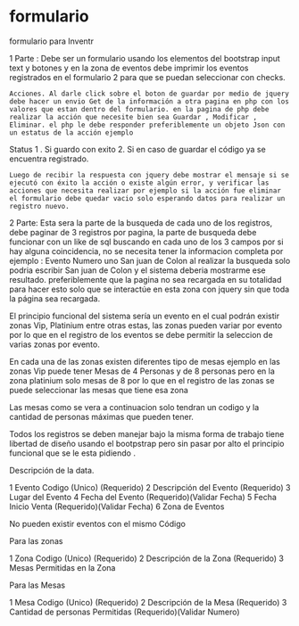 formulario
==========

formulario para Inventr

1 Parte : Debe ser un formulario usando los elementos del bootstrap input text y botones y en la zona de eventos debe imprimir los eventos registrados en el formulario 2 para que se puedan seleccionar con checks. 

	Acciones. Al darle click sobre el boton de guardar por medio de jquery debe hacer un envio Get de la información a otra pagina en php con los valores que estan dentro del formulario. en la pagina de php debe realizar la acción que necesite bien sea Guardar , Modificar , Eliminar. el php le debe responder preferiblemente un objeto Json con un estatus de la acción ejemplo

Status
1 . Si guardo con exito
2. Si en caso de guardar el código ya se encuentra registrado. 

	Luego de recibir la respuesta con jquery debe mostrar el mensaje si se ejecutó con éxito la acción o existe algún error, y verificar las acciones que necesita realizar por ejemplo si la acción fue eliminar el formulario debe quedar vacio solo esperando datos para realizar un registro nuevo. 



2 Parte:   Esta sera la parte de la busqueda de cada uno de los registros, debe paginar de 3 registros por pagina, la parte de busqueda debe funcionar con un like de sql buscando en cada uno de los 3 campos por si hay alguna coincidencia, no se necesita tener la informacion completa por ejemplo : Evento Numero uno San juan de Colon   al realizar la busqueda solo podria escribir San juan de Colon y el sistema  deberia mostrarme ese resultado. preferiblemente que la pagina no sea recargada en su totalidad para hacer esto solo que se interactúe en esta zona con jquery sin que toda la página sea recargada. 


El principio funcional del sistema sería un evento en el cual podrán existir zonas  Vip, Platinium  entre otras estas, las zonas pueden variar por evento por lo que en el registro de los eventos se debe permitir la seleccion de varias zonas por evento.

En cada una de las zonas existen diferentes tipo de mesas ejemplo en las zonas Vip puede tener Mesas de 4 Personas y de 8 personas pero en la zona platinium solo mesas de 8 por lo que en el registro de las zonas se puede seleccionar las mesas que tiene esa zona

Las mesas como se vera a continuacion solo tendran un codigo y la cantidad de personas máximas que pueden tener. 


Todos los registros se deben manejar bajo la misma forma de trabajo tiene libertad de diseño usando el bootpstrap pero sin pasar por alto el principio funcional que se le esta pidiendo .

Descripción de la data. 

1 Evento Codigo  (Unico) (Requerido)
2 Descripción del Evento (Requerido)
3 Lugar del Evento 
4 Fecha del Evento (Requerido)(Validar Fecha)
5 Fecha Inicio  Venta (Requerido)(Validar Fecha)
6 Zona de Eventos 

No pueden existir eventos con el mismo Código


Para las zonas

1 Zona Codigo  (Unico) (Requerido)
2 Descripción de la Zona (Requerido)
3 Mesas Permitidas en la Zona


Para las Mesas

1 Mesa Codigo  (Unico) (Requerido)
2 Descripción de la Mesa (Requerido)
3 Cantidad de personas  Permitidas (Requerido)(Validar Numero)
